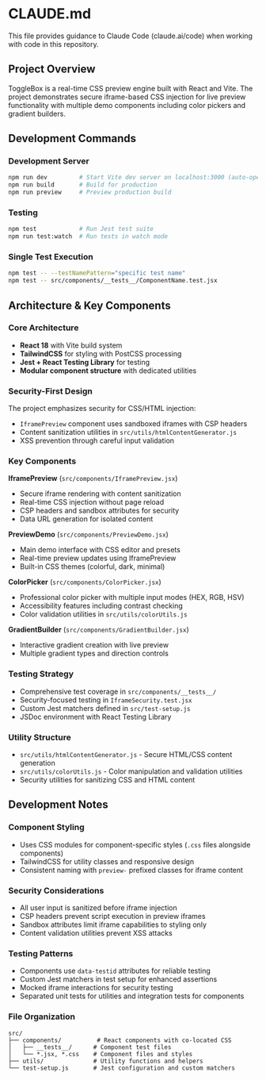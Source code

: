 # CLAUDE.md

This file provides guidance to Claude Code (claude.ai/code) when working with code in this repository.

## Project Overview

ToggleBox is a real-time CSS preview engine built with React and Vite. The project demonstrates secure iframe-based CSS injection for live preview functionality with multiple demo components including color pickers and gradient builders.

## Development Commands

### Development Server
```bash
npm run dev         # Start Vite dev server on localhost:3000 (auto-opens browser)
npm run build       # Build for production
npm run preview     # Preview production build
```

### Testing
```bash
npm test            # Run Jest test suite
npm run test:watch  # Run tests in watch mode
```

### Single Test Execution
```bash
npm test -- --testNamePattern="specific test name"
npm test -- src/components/__tests__/ComponentName.test.jsx
```

## Architecture & Key Components

### Core Architecture
- **React 18** with Vite build system
- **TailwindCSS** for styling with PostCSS processing
- **Jest + React Testing Library** for testing
- **Modular component structure** with dedicated utilities

### Security-First Design
The project emphasizes security for CSS/HTML injection:
- `IframePreview` component uses sandboxed iframes with CSP headers
- Content sanitization utilities in `src/utils/htmlContentGenerator.js`
- XSS prevention through careful input validation

### Key Components

**IframePreview** (`src/components/IframePreview.jsx`)
- Secure iframe rendering with content sanitization
- Real-time CSS injection without page reload
- CSP headers and sandbox attributes for security
- Data URL generation for isolated content

**PreviewDemo** (`src/components/PreviewDemo.jsx`)
- Main demo interface with CSS editor and presets
- Real-time preview updates using IframePreview
- Built-in CSS themes (colorful, dark, minimal)

**ColorPicker** (`src/components/ColorPicker.jsx`)
- Professional color picker with multiple input modes (HEX, RGB, HSV)
- Accessibility features including contrast checking
- Color validation utilities in `src/utils/colorUtils.js`

**GradientBuilder** (`src/components/GradientBuilder.jsx`)
- Interactive gradient creation with live preview
- Multiple gradient types and direction controls

### Testing Strategy
- Comprehensive test coverage in `src/components/__tests__/`
- Security-focused testing in `IframeSecurity.test.jsx`
- Custom Jest matchers defined in `src/test-setup.js`
- JSDoc environment with React Testing Library

### Utility Structure
- `src/utils/htmlContentGenerator.js` - Secure HTML/CSS content generation
- `src/utils/colorUtils.js` - Color manipulation and validation utilities
- Security utilities for sanitizing CSS and HTML content

## Development Notes

### Component Styling
- Uses CSS modules for component-specific styles (`.css` files alongside components)
- TailwindCSS for utility classes and responsive design
- Consistent naming with `preview-` prefixed classes for iframe content

### Security Considerations
- All user input is sanitized before iframe injection
- CSP headers prevent script execution in preview iframes
- Sandbox attributes limit iframe capabilities to styling only
- Content validation utilities prevent XSS attacks

### Testing Patterns
- Components use `data-testid` attributes for reliable testing
- Custom Jest matchers in test setup for enhanced assertions
- Mocked iframe interactions for security testing
- Separated unit tests for utilities and integration tests for components

### File Organization
```
src/
├── components/          # React components with co-located CSS
│   ├── __tests__/      # Component test files  
│   └── *.jsx, *.css    # Component files and styles
├── utils/              # Utility functions and helpers
└── test-setup.js       # Jest configuration and custom matchers
```